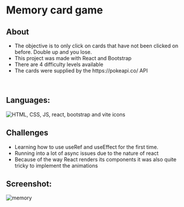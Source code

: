 <h1> Memory card game </h1>

<h2>About</h2>
<ul>
    <li>The objective is to only click on cards that have not been clicked on before. Double up and you lose.</li>
    <li>This project was made with React and Bootstrap</li>
    <li>There are 4 difficulty levels available</li>
    <li>The cards were supplied by the https://pokeapi.co/ API</li>
</ul>
<br>
<h2>Languages:</h2>
<img src="https://skillicons.dev/icons?i=html,css,js,react,bootstrap,vite" alt="HTML, CSS, JS, react, bootstrap and vite icons">

<br>
<h2>Challenges</h2>
<ul>
    <li>Learning how to use useRef and useEffect for the first time.</li>
    <li>Running into a lot of async issues due to the nature of react</li>
    <li>Because of the way React renders its components it was also quite tricky to implement the animations</li>
</ul>

<h2>Screenshot:</h2>

![memory](https://github.com/Kenref/memory-card-game/assets/107287396/8be44e6f-e986-481b-bbff-1bb56c2a05a7)
